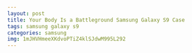 ```yaml
---
layout: post
title: Your Body Is a Battleground Samsung Galaxy S9 Case
tags: samsung galaxy s9
categories: samsung
img: 1mJHVHmeeXKdvoPTiZ4klSJdwM995L292
---
```


